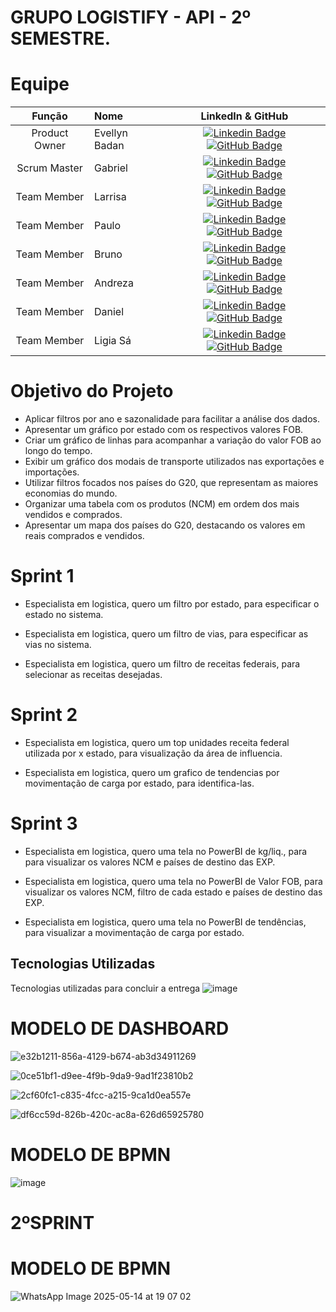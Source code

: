 # GRUPO LOGISTIFY - API - 2º SEMESTRE.

# Equipe
|    Função     | Nome                                  |                                                                                                                                                      LinkedIn & GitHub                                                                                                                                                      |
| :-----------: | :------------------------------------ | :-------------------------------------------------------------------------------------------------------------------------------------------------------------------------------------------------------------------------------------------------------------------------------------------------------------------------: |
| Product Owner |   Evellyn Badan       |     [![Linkedin Badge](https://img.shields.io/badge/Linkedin-blue?style=flat-square&logo=Linkedin&logoColor=white)](https://www.linkedin.com/in/evellyn-badan-383a88285?utm_source=share&utm_campaign=share_via&utm_content=profile&utm_medium=ios_app) [![GitHub Badge](https://img.shields.io/badge/GitHub-111217?style=flat-square&logo=github&logoColor=white)](https://github.com/BadanBADAN)              |
| Scrum Master  | Gabriel |      [![Linkedin Badge](https://img.shields.io/badge/Linkedin-blue?style=flat-square&logo=Linkedin&logoColor=white)](https://www.linkedin.com/in/mariagabrielareis/) [![GitHub Badge](https://img.shields.io/badge/GitHub-111217?style=flat-square&logo=github&logoColor=white)](https://github.com/MariaGabrielaReis)     |
| Team Member   | Larrisa              |         [![Linkedin Badge](https://img.shields.io/badge/Linkedin-blue?style=flat-square&logo=Linkedin&logoColor=white)](https://www.linkedin.com/in/larissa-alves-422a10213?utm_source=share&utm_campaign=share_via&utm_content=profile&utm_medium=android_app) [![GitHub Badge](https://img.shields.io/badge/GitHub-111217?style=flat-square&logo=github&logoColor=white)](https://github.com/Larih13)        |
|  Team Member  | Paulo                 |         [![Linkedin Badge](https://img.shields.io/badge/Linkedin-blue?style=flat-square&logo=Linkedin&logoColor=white)](https://www.linkedin.com/in/paulo-henrique-b21680306?utm_source=share&utm_campaign=share_via&utm_content=profile&utm_medium=ios_app) [![GitHub Badge](https://img.shields.io/badge/GitHub-111217?style=flat-square&logo=github&logoColor=white)](https://github.com/Paulo0805)        |
|  Team Member  | Bruno                 |   [![Linkedin Badge](https://img.shields.io/badge/Linkedin-blue?style=flat-square&logo=Linkedin&logoColor=white)](https://www.linkedin.com/in/bruno-della-corte-4a792233a/)[![GitHub Badge](https://img.shields.io/badge/GitHub-111217?style=flat-square&logo=github&logoColor=white)](https://github.com/Bruno2811)   |
|  Team Member  | Andreza                 |   [![Linkedin Badge](https://img.shields.io/badge/Linkedin-blue?style=flat-square&logo=Linkedin&logoColor=white)](https://www.linkedin.com/in/andreza-maria-4a6625277?utm_source=share&utm_campaign=share_via&utm_content=profile&utm_medium=android_app) [![GitHub Badge](https://img.shields.io/badge/GitHub-111217?style=flat-square&logo=github&logoColor=white)](https://github.com/ANDREZA154)   |
|  Team Member  | Daniel                  |   [![Linkedin Badge](https://img.shields.io/badge/Linkedin-blue?style=flat-square&logo=Linkedin&logoColor=white)](https://www.linkedin.com/in/daniel-pac%C3%ADfico-500520323/) [![GitHub Badge](https://img.shields.io/badge/GitHub-111217?style=flat-square&logo=github&logoColor=white)](https://github.com/Danzzpp)   |
|  Team Member  | Ligia Sá                |   [![Linkedin Badge](https://img.shields.io/badge/Linkedin-blue?style=flat-square&logo=Linkedin&logoColor=white)](https://www.linkedin.com/in/ligias%C3%A1?utm_source=share&utm_campaign=share_via&utm_content=profile&utm_medium=ios_app) [![GitHub Badge](https://img.shields.io/badge/GitHub-111217?style=flat-square&logo=github&logoColor=white)](https://github.com/ligiasa)   |

# Objetivo do Projeto
* Aplicar filtros por ano e sazonalidade para facilitar a análise dos dados.
* Apresentar um gráfico por estado com os respectivos valores FOB.
* Criar um gráfico de linhas para acompanhar a variação do valor FOB ao longo do tempo.
* Exibir um gráfico dos modais de transporte utilizados nas exportações e importações.
* Utilizar filtros focados nos países do G20, que representam as maiores economias do mundo.
* Organizar uma tabela com os produtos (NCM) em ordem dos mais vendidos e comprados.
* Apresentar um mapa dos países do G20, destacando os valores em reais comprados e vendidos.


# Sprint 1
* Especialista em logistica, quero um filtro por estado, para especificar o estado no sistema.

* Especialista em logistica, quero um filtro de vias, para especificar as vias no sistema.

* Especialista em logistica, quero um filtro de receitas federais, para selecionar as receitas desejadas.


# Sprint 2
* Especialista em logistica, quero um top unidades receita federal utilizada por x estado, para visualização da área de influencia.

* Especialista em logistica, quero um grafico de tendencias por movimentação de carga por estado, para identifica-las.

      
# Sprint 3
* Especialista em logistica, quero uma tela no PowerBI de kg/liq., para para visualizar os valores NCM e países de destino das EXP.

* Especialista em logistica, quero uma tela no PowerBI de Valor FOB, para visualizar os valores NCM, filtro de cada estado e países de destino das EXP.

* Especialista em logistica, quero uma tela no PowerBI de tendências, para visualizar a movimentação de carga por estado.



## Tecnologias Utilizadas
Tecnologias utilizadas para concluir a entrega
![image](https://github.com/user-attachments/assets/4235e3e8-7aae-44f6-b05a-8182f3c541d7)




# MODELO DE DASHBOARD 
![e32b1211-856a-4129-b674-ab3d34911269](https://github.com/user-attachments/assets/dc295d22-a6d0-4e67-b459-6c0d694bfd2f)

![0ce51bf1-d9ee-4f9b-9da9-9ad1f23810b2](https://github.com/user-attachments/assets/3d430405-308a-45e6-9f67-09147d02da44)

![2cf60fc1-c835-4fcc-a215-9ca1d0ea557e](https://github.com/user-attachments/assets/eaea77e9-e82a-44be-b8df-fb55a25fb815)

![df6cc59d-826b-420c-ac8a-626d65925780](https://github.com/user-attachments/assets/e839090d-7254-4c67-b1ef-dd02782bcf48)




# MODELO DE BPMN
![image](https://github.com/user-attachments/assets/01ac6fd3-9ae1-49a3-a9c6-a3f65c1b66b0)



# 2ºSPRINT

# MODELO DE BPMN
![WhatsApp Image 2025-05-14 at 19 07 02](https://github.com/user-attachments/assets/5b5165cc-cfd6-4c6a-8b76-b764805cab5e)



      





